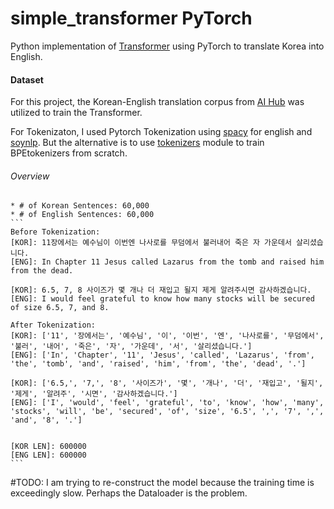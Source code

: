 # simple_transformer PyTorch

Python implementation of [Transformer](http://nlp.seas.harvard.edu/2018/04/03/attention#training-data-and-batching) using PyTorch to translate Korea into English.


#### Dataset
For this project, the Korean-English translation corpus from [AI Hub](https://aihub.or.kr/aidata/87/download) was utilized to train the Transformer. 

For Tokenizaton, I used Pytorch Tokenization using [spacy](https://spacy.io) for english and [soynlp](https://github.com/lovit/soynlp#vectorizer). But the alternative is to use [tokenizers](https://huggingface.co/docs/tokenizers/python/latest/api/reference.html#tokenizer) module to train BPEtokenizers from scratch.

###### Overview
    * # of Korean Sentences: 60,000
    * # of English Sentences: 60,000
    ```
    Before Tokenization:
    [KOR]: 11장에서는 예수님이 이번엔 나사로를 무덤에서 불러내어 죽은 자 가운데서 살리셨습니다.
    [ENG]: In Chapter 11 Jesus called Lazarus from the tomb and raised him from the dead.

    [KOR]: 6.5, 7, 8 사이즈가 몇 개나 더 재입고 될지 제게 알려주시면 감사하겠습니다.
    [ENG]: I would feel grateful to know how many stocks will be secured of size 6.5, 7, and 8.

    After Tokenization:
    [KOR]: ['11', '장에서는', '예수님', '이', '이번', '엔', '나사로를', '무덤에서', '불러', '내어', '죽은', '자', '가운데', '서', '살리셨습니다.']
    [ENG]: ['In', 'Chapter', '11', 'Jesus', 'called', 'Lazarus', 'from', 'the', 'tomb', 'and', 'raised', 'him', 'from', 'the', 'dead', '.']

    [KOR]: ['6.5,', '7,', '8', '사이즈가', '몇', '개나', '더', '재입고', '될지', '제게', '알려주', '시면', '감사하겠습니다.']
    [ENG]: ['I', 'would', 'feel', 'grateful', 'to', 'know', 'how', 'many', 'stocks', 'will', 'be', 'secured', 'of', 'size', '6.5', ',', '7', ',', 'and', '8', '.']


    [KOR LEN]: 600000
    [ENG LEN]: 600000
    ```

#TODO: I am trying to re-construct the model because the training time is exceedingly slow. Perhaps the Dataloader is the problem.
